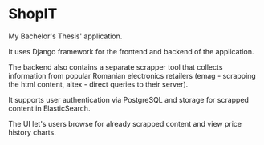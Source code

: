 # ShopIT

My Bachelor's Thesis' application.

It uses Django framework for the frontend and backend of the application.

The backend also contains a separate scrapper tool that collects information from popular Romanian electronics retailers (emag - scrapping the html content, altex - direct queries to their server).

It supports user authentication via PostgreSQL and storage for scrapped content in ElasticSearch.

The UI let's users browse for already scrapped content and view price history charts.
